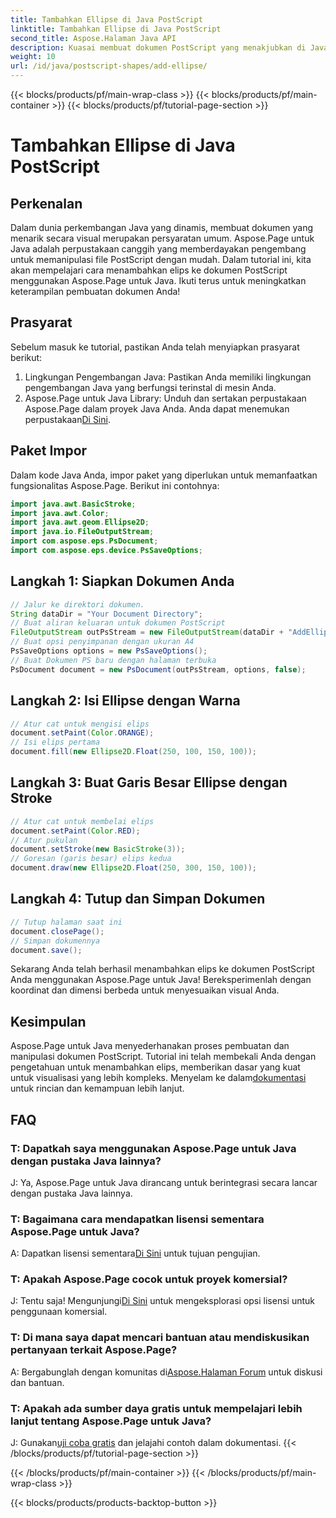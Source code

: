 ```yaml
---
title: Tambahkan Ellipse di Java PostScript
linktitle: Tambahkan Ellipse di Java PostScript
second_title: Aspose.Halaman Java API
description: Kuasai membuat dokumen PostScript yang menakjubkan di Java dengan Aspose.Page. Pelajari cara menambahkan elips langkah demi langkah untuk konten yang menarik secara visual.
weight: 10
url: /id/java/postscript-shapes/add-ellipse/
---
```


{{< blocks/products/pf/main-wrap-class >}}
{{< blocks/products/pf/main-container >}}
{{< blocks/products/pf/tutorial-page-section >}}

# Tambahkan Ellipse di Java PostScript

## Perkenalan
Dalam dunia perkembangan Java yang dinamis, membuat dokumen yang menarik secara visual merupakan persyaratan umum. Aspose.Page untuk Java adalah perpustakaan canggih yang memberdayakan pengembang untuk memanipulasi file PostScript dengan mudah. Dalam tutorial ini, kita akan mempelajari cara menambahkan elips ke dokumen PostScript menggunakan Aspose.Page untuk Java. Ikuti terus untuk meningkatkan keterampilan pembuatan dokumen Anda!
## Prasyarat
Sebelum masuk ke tutorial, pastikan Anda telah menyiapkan prasyarat berikut:
1. Lingkungan Pengembangan Java: Pastikan Anda memiliki lingkungan pengembangan Java yang berfungsi terinstal di mesin Anda.
2.  Aspose.Page untuk Java Library: Unduh dan sertakan perpustakaan Aspose.Page dalam proyek Java Anda. Anda dapat menemukan perpustakaan[Di Sini](https://releases.aspose.com/page/java/).
## Paket Impor
Dalam kode Java Anda, impor paket yang diperlukan untuk memanfaatkan fungsionalitas Aspose.Page. Berikut ini contohnya:
```java
import java.awt.BasicStroke;
import java.awt.Color;
import java.awt.geom.Ellipse2D;
import java.io.FileOutputStream;
import com.aspose.eps.PsDocument;
import com.aspose.eps.device.PsSaveOptions;
```
## Langkah 1: Siapkan Dokumen Anda
```java
// Jalur ke direktori dokumen.
String dataDir = "Your Document Directory";
// Buat aliran keluaran untuk dokumen PostScript
FileOutputStream outPsStream = new FileOutputStream(dataDir + "AddEllipse_outPS.ps");
// Buat opsi penyimpanan dengan ukuran A4
PsSaveOptions options = new PsSaveOptions();
// Buat Dokumen PS baru dengan halaman terbuka
PsDocument document = new PsDocument(outPsStream, options, false);
```
## Langkah 2: Isi Ellipse dengan Warna
```java
// Atur cat untuk mengisi elips
document.setPaint(Color.ORANGE);
// Isi elips pertama
document.fill(new Ellipse2D.Float(250, 100, 150, 100));
```
## Langkah 3: Buat Garis Besar Ellipse dengan Stroke
```java
// Atur cat untuk membelai elips
document.setPaint(Color.RED);
// Atur pukulan
document.setStroke(new BasicStroke(3));
// Goresan (garis besar) elips kedua
document.draw(new Ellipse2D.Float(250, 300, 150, 100));
```
## Langkah 4: Tutup dan Simpan Dokumen
```java
// Tutup halaman saat ini
document.closePage();
// Simpan dokumennya
document.save();
```
Sekarang Anda telah berhasil menambahkan elips ke dokumen PostScript Anda menggunakan Aspose.Page untuk Java! Bereksperimenlah dengan koordinat dan dimensi berbeda untuk menyesuaikan visual Anda.
## Kesimpulan
 Aspose.Page untuk Java menyederhanakan proses pembuatan dan manipulasi dokumen PostScript. Tutorial ini telah membekali Anda dengan pengetahuan untuk menambahkan elips, memberikan dasar yang kuat untuk visualisasi yang lebih kompleks. Menyelam ke dalam[dokumentasi](https://reference.aspose.com/page/java/) untuk rincian dan kemampuan lebih lanjut.
## FAQ
### T: Dapatkah saya menggunakan Aspose.Page untuk Java dengan pustaka Java lainnya?
J: Ya, Aspose.Page untuk Java dirancang untuk berintegrasi secara lancar dengan pustaka Java lainnya.
### T: Bagaimana cara mendapatkan lisensi sementara Aspose.Page untuk Java?
 A: Dapatkan lisensi sementara[Di Sini](https://purchase.aspose.com/temporary-license/) untuk tujuan pengujian.
### T: Apakah Aspose.Page cocok untuk proyek komersial?
 J: Tentu saja! Mengunjungi[Di Sini](https://purchase.aspose.com/buy) untuk mengeksplorasi opsi lisensi untuk penggunaan komersial.
### T: Di mana saya dapat mencari bantuan atau mendiskusikan pertanyaan terkait Aspose.Page?
 A: Bergabunglah dengan komunitas di[Aspose.Halaman Forum](https://forum.aspose.com/c/page/39) untuk diskusi dan bantuan.
### T: Apakah ada sumber daya gratis untuk mempelajari lebih lanjut tentang Aspose.Page untuk Java?
 J: Gunakan[uji coba gratis](https://releases.aspose.com/) dan jelajahi contoh dalam dokumentasi.
{{< /blocks/products/pf/tutorial-page-section >}}

{{< /blocks/products/pf/main-container >}}
{{< /blocks/products/pf/main-wrap-class >}}

{{< blocks/products/products-backtop-button >}}
